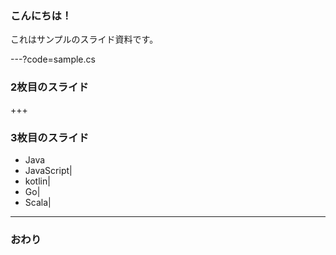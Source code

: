 ### こんにちは！


これはサンプルのスライド資料です。


---?code=sample.cs


### 2枚目のスライド


+++


### 3枚目のスライド

- Java
- JavaScript|
- kotlin|
- Go|
- Scala|


---


### おわり
